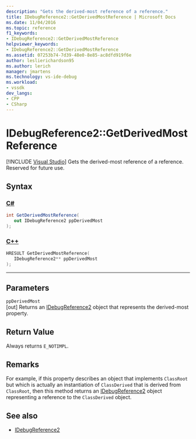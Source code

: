 ```yaml
---
description: "Gets the derived-most reference of a reference."
title: IDebugReference2::GetDerivedMostReference | Microsoft Docs
ms.date: 11/04/2016
ms.topic: reference
f1_keywords:
- IDebugReference2::GetDerivedMostReference
helpviewer_keywords:
- IDebugReference2::GetDerivedMostReference
ms.assetid: 07253b74-7d39-48e0-8e85-ac8dfd919f6e
author: leslierichardson95
ms.author: lerich
manager: jmartens
ms.technology: vs-ide-debug
ms.workload:
- vssdk
dev_langs:
- CPP
- CSharp
---
```

# IDebugReference2::GetDerivedMostReference

 [!INCLUDE [Visual Studio](~/includes/applies-to-version/vs-windows-only.md)]
Gets the derived-most reference of a reference. Reserved for future use.

## Syntax

### [C#](#tab/csharp)
```csharp
int GetDerivedMostReference( 
   out IDebugReference2 ppDerivedMost
);
```
### [C++](#tab/cpp)
```cpp
HRESULT GetDerivedMostReference( 
   IDebugReference2** ppDerivedMost
);
```
---

## Parameters
`ppDerivedMost`\
[out] Returns an [IDebugReference2](../../../extensibility/debugger/reference/idebugreference2.md) object that represents the derived-most property.

## Return Value
 Always returns `E_NOTIMPL`.

## Remarks
 For example, if this property describes an object that implements `ClassRoot` but which is actually an instantiation of `ClassDerived` that is derived from `ClassRoot`, then this method returns an [IDebugReference2](../../../extensibility/debugger/reference/idebugreference2.md) object representing a reference to the `ClassDerived` object.

## See also
- [IDebugReference2](../../../extensibility/debugger/reference/idebugreference2.md)
